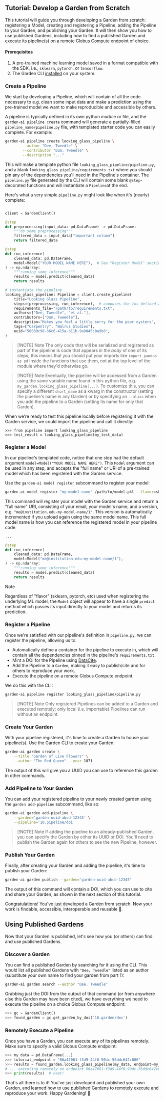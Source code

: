 
## Tutorial: Develop a Garden from Scratch

This tutorial will guide you through developing a Garden from scratch: registering a Model, creating and registering a Pipeline, adding the Pipeline to your Garden, and publishing your Garden. It will then show you how to use published Gardens, including how to find a published Garden and execute its pipeline(s) on a remote Globus Compute endpoint of choice.

#### Prerequisites

1. A pre-trained machine learning model saved in a format compatible with the SDK, i.e., `sklearn`, `pytorch`, or `tensorflow`.
2. The Garden CLI [installed](user_guide/installation) on your system.


### Create a Pipeline

We start by developing a Pipeline, which will contain of all the code necessary to e.g. clean some input data and make a prediction using the pre-trained model we want to make reproducible and accessible by others.

A pipeline is typically defined in its own python module or file, and the `garden-ai pipeline create` command will generate a partially-filled `pipeline_name/pipeline.py` file, with templated starter code you can easily complete. For example:

```bash
garden-ai pipeline create looking_glass_pipeline \
        --author "Dee, Tweedle" \
        --contributor "Dum, Tweedle" \
        --description "..."
```

This will make a template python file `looking_glass_pipeline/pipeline.py`, and a blank `looking_glass_pipeline/requirements.txt` where you should pin any of the dependencies you'll need in the Pipeline's container. The `pipeline.py` file generated by the CLI will contain some blank `@step`-decorated functions and will instantiate a `Pipeline`at the end.

Here's what a very simple `pipeline.py` might look like when it's (nearly) complete:

```python

client = GardenClient()

@step
def preprocessing(input_data: pd.DataFrame) -> pd.DataFrame:
    """do some preprocessing"""
    filtered_data = input_data["important column"]
    return filtered_data

@step
def run_inference(
    cleaned_data: pd.DataFrame,
    model=Model("YOUR MODEL NAME HERE"),  # See "Register Model" section below
) -> np.ndarray:
    """running some inference"""
    results = model.predict(cleaned_data)
    return results

# instantiate the pipeline
looking_glass_pipeline: Pipeline = client.create_pipeline(
    title="Looking Glass Pipeline",
    steps=(preprocessing, run_inference),  # composes the fns defined above
    requirements_file="/path/to/requirements.txt",
    authors=["Dee, Tweedle", "et al."],
    contributors=["Dum, Tweedle"],
    description="Makes you feel a little sorry for the poor oysters",
    tags=["Carpentry", "Walrus Studies"],
    uuid="50039c98-b6c6-415a-b11b-9a0845c0a9b8",
)
```


> [!NOTE] Note
> The only code that will be serialized and registered as part of the pipeline is code that appears _in the body_ of one of its steps; this means that you should put your imports like `import pandas as pd` inside the functions that use them, not at the top level of the module where they'd otherwise go.

> [!NOTE] Note
> Eventually, the pipeline will be accessed from a Garden using the same variable name found in this python file, e.g. `my_garden.looking_glass_pipeline(...)`. To customize this, you can specify a different `short_name` as a kwarg in the constructor (setting the pipeline's name in any Garden) or by specifying an `--alias` when you add the pipeline to a Garden (setting its name for only that Garden).

When we're ready to test this pipeline locally before registering it with the Garden service, we could import the pipeline and call it directly:

```
>>> from pipeline import looking_glass_pipeline
>>> test_result = looking_glass_pipeline(my_test_data)
```


### Register a Model

In our pipeline's templated code, notice that one step had the default argument `model=Model("YOUR MODEL NAME HERE")`. This `Model` argument can be used in any step, and accepts the "full name" or URI of a pre-trained model which has been registered with the Garden service.

Use the `garden-ai model register` subcommand to register your model:

```bash
garden-ai model register "my-model-name" /path/to/model.pkl --flavor=sklearn
```

This command will register your model with the Garden service and return a "full name" URI, consisting of your email, your model's name, and a version, e.g. `"me@institution.edu-my-model-name/1"`. This version is automatically incremented if you upload again using the same model name. This full model name is how you can reference the registered model in your pipeline code:

```python
...

@step
def run_inference(
    cleaned_data: pd.DataFrame,
    model=Model("me@institution.edu-my-model-name/1"),
) -> np.ndarray:
    """running some inference"""
    results = model.predict(cleaned_data)
    return results

```


> [!NOTE]
> Regardless of "flavor" (sklearn, pytorch, etc) used when registering the underlying ML model, the `Model` object will appear to have a single `predict` method which passes its input directly to your model and returns its prediction.


### Register a Pipeline

Once we're satisfied with our pipeline's definition in `pipeline.py`, we can register the pipeline, allowing us to:

 - Automatically define a container for the pipeline to execute in, which will contain all the dependencies pinned in the pipeline's `requirements.txt`.
 - Mint a DOI for the Pipeline using [DataCite](https://datacite.org).
 - Add the Pipeline to a `Garden`, making it easy to publish/cite and for others to reproduce your work.
 - Execute the pipeline on a remote Globus Compute endpoint.

We do this with the CLI:
```bash
garden-ai pipeline register looking_glass_pipeline/pipeline.py
```

> [!NOTE] Note
> Only registered Pipelines can be added to a Garden and executed remotely; only local (i.e. importable) Pipelines can run without an endpoint.

### Create Your Garden

With your pipeline registered, it's time to create a Garden to house your pipeline(s). Use the Garden CLI to create your Garden:

```bash
garden-ai garden create \
	--title "Garden of Live Flowers" \
	--author "The Red Queen" --year 1871
```

The output of this will give you a UUID you can use to reference this garden in other commands.

### Add Pipeline to Your Garden

You can add your registered pipeline to your newly created garden using the `garden add-pipeline` subcommand, like so:

```bash
garden-ai garden add-pipeline \
	--garden='garden-uuid-abcd-12345' \
	--pipeline='10.pipeline/doi'
```


> [!NOTE] Note
> If adding the pipeline to an already-published Garden, you can specify the Garden by either its UUID or DOI. You'll need to publish the Garden again for others to see the new Pipeline, however.

### Publish Your Garden

Finally, after creating your Garden and adding the pipeline, it's time to publish your Garden:

```bash
garden-ai garden publish --garden='garden-uuid-abcd-12345'
```

The output of this command will contain a DOI, which you can use to cite and share your Garden, as shown in the next section of this tutorial.

Congratulations! You've just developed a Garden from scratch. Now your work is findable, accessible, interoperable and reusable 🌱.

## Using Published Gardens

Now that your Garden is published, let's see how you (or others) can find and use published Gardens.

### Discover a Garden

You can find a published Garden by searching for it using the CLI. This would list all published Gardens with `"Dee, Tweedle"` listed as an author (substitute your own name to find your garden from part 1):

```bash
garden-ai garden search --author "Dee, Tweedle"
```

Grabbing just the DOI from the output of that command (or from anywhere else this Garden may have been cited), we have everything we need to execute the pipeline on a choice Globus Compute endpoint:

```python
>>> gc = GardenClient()
>>> found_garden = gc.get_garden_by_doi('10.garden/doi')
```

### Remotely Execute a Pipeline

Once you have a Garden, you can execute any of its pipelines remotely. Make sure to specify a valid Globus Compute endpoint:

```python
>>> my_data = pd.DataFrame(...)
>>> tutorial_endpoint = "86a47061-f3d9-44f0-90dc-56ddc642c000"
>>> results = found_garden.looking_glass_pipeline(my_data, endpoint=my_endpoint)
# ... executing remotely on endpoint 86a47061-f3d9-44f0-90dc-56ddc642c000
>>> print(results)  # neat!
```

That's all there is to it! You've just developed and published your own Garden, and learned how to use published Gardens to remotely execute and reproduce your work. Happy Gardening! 🌱
